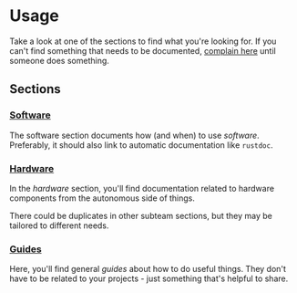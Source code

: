 # Usage

Take a look at one of the sections to find what you're looking for. If you can't find something that needs to be documented, [complain here](https://github.com/Sooner-Rover-Team/soro-documentation/issues) until someone does something.

## Sections

### [Software](Software/README.md)

The software section documents how (and when) to use *software*. Preferably, it should also link to automatic documentation like `rustdoc`.

### [Hardware](Hardware/README.md)

In the *hardware* section, you'll find documentation related to hardware components from the autonomous side of things.

There could be duplicates in other subteam sections, but they may be tailored to different needs.

### [Guides](Guides/README.md)

Here, you'll find general *guides* about how to do useful things. They don't have to be related to your projects - just something that's helpful to share.
